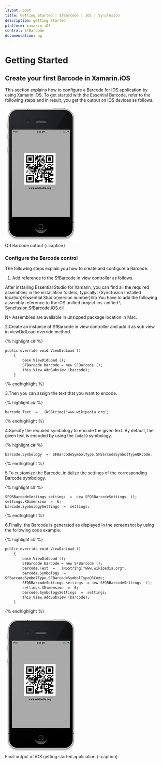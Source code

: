 ```yaml
---
layout: post
title: Getting Started | SfBarcode | iOS | Syncfusion
description: getting started
platform: xamarin.iOS
control: SfBarcode
documentation: ug
---
```


# Getting Started

## Create your first Barcode in Xamarin.iOS

This section explains how to configure a Barcode for iOS application by using Xamarin.iOS. To get started with the Essential Barcode, refer to the following steps and in result, you get the output on iOS devices as follows.

![](Getting-Started_images/Getting-Started_img1.png)                                
QR Barcode output
{:.caption}

### Configure the Barcode control

The following steps explain you how to create and configure a Barcode.

1. Add reference to the SfBarcode in view controller as follows.

After installing Essential Studio for Xamarin, you can find all the required assemblies in the installation folders, typically: {Syncfusion Installed location}\Essential Studio{version number}\lib
You have to add the following assembly reference to the iOS unified project ios-unified \ Syncfusion.SfBarcode.iOS.dll

N> Assemblies are available in unzipped package location in Mac.

2.Create an instance of SfBarcode in view controller and add it as sub view in viewDidLoad override method.
   

{% highlight c# %}

    public override void ViewDidLoad ()
        {
            base.ViewDidLoad ();            
            SFBarcode barcode = new SFBarcode ();
            this.View.AddSubview (barcode);
        }

{% endhighlight %}

3.Then you can assign the text that you want to encode.     
   
{% highlight c# %}

    barcode.Text  =   (NSString)"www.wikipedia.org";

{% endhighlight %}

4.Specify the required symbology to encode the given text. By default, the given text is encoded by using the `Code39` symbology.    

{% highlight c# %}

    barcode.Symbology  =  SFBarcodeSymbolType.SFBarcodeSymbolTypeQRCode;    

{% endhighlight %}

5.To customize the Barcode, initialize the settings of the corresponding Barcode symbology.       
   
{% highlight c# %}

    SFQRBarcodeSettings settings  =  new SFQRBarcodeSettings  ();       
    settings.XDimension  =  6;      
    barcode.SymbologySettings  =  settings;

{% endhighlight %}

6.Finally, the Barcode is generated as displayed in the screenshot by using the following code example.

{% highlight c# %}

    public override void ViewDidLoad ()
        {
            base.ViewDidLoad ();
            SFBarcode barcode = new SFBarcode ();
            barcode.Text  =   (NSString)"www.wikipedia.org";
            barcode.Symbology  = SFBarcodeSymbolType.SFBarcodeSymbolTypeQRCode;    
            SFQRBarcodeSettings settings  = new SFQRBarcodeSettings  ();       
            settings.XDimension  =  6;      
            barcode.SymbologySettings  =  settings;
            this.View.AddSubview (barcode);
        }

{% endhighlight %}

  ![](Getting-Started_images/Getting-Started_img2.png)                           
  Final output of iOS getting started application
  {:.caption}
